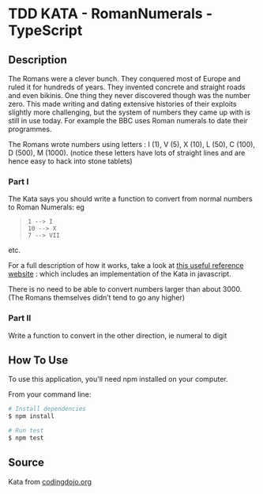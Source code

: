 # TDD KATA - RomanNumerals - TypeScript
## Description

The Romans were a clever bunch. They conquered most of Europe and ruled it for hundreds of years. They invented concrete and straight roads and even bikinis. One thing they never discovered though was the number zero. This made writing and dating extensive histories of their exploits slightly more challenging, but the system of numbers they came up with is still in use today. For example the BBC uses Roman numerals to date their programmes.

The Romans wrote numbers using letters : I (1), V (5), X (10), L (50), C (100), D (500), M (1000). (notice these letters have lots of straight lines and are hence easy to hack into stone tablets)

### Part I

The Kata says you should write a function to convert from normal numbers to Roman Numerals: eg

>     1 --> I
>     10 --> X
>     7 --> VII

etc.

For a full description of how it works, take a look at [this useful reference website](http://www.novaroma.org/via_romana/numbers.html) : which includes an implementation of the Kata in javascript.

There is no need to be able to convert numbers larger than about 3000. (The Romans themselves didn’t tend to go any higher)

### Part II

Write a function to convert in the other direction, ie numeral to digit

## How To Use 
To use this application, you'll need npm installed on your computer.

From your command line:
```sh
# Install dependencies
$ npm install

# Run test
$ npm test
```


## Source 
Kata from [codingdojo.org](http://codingdojo.org/kata/RomanNumerals/)